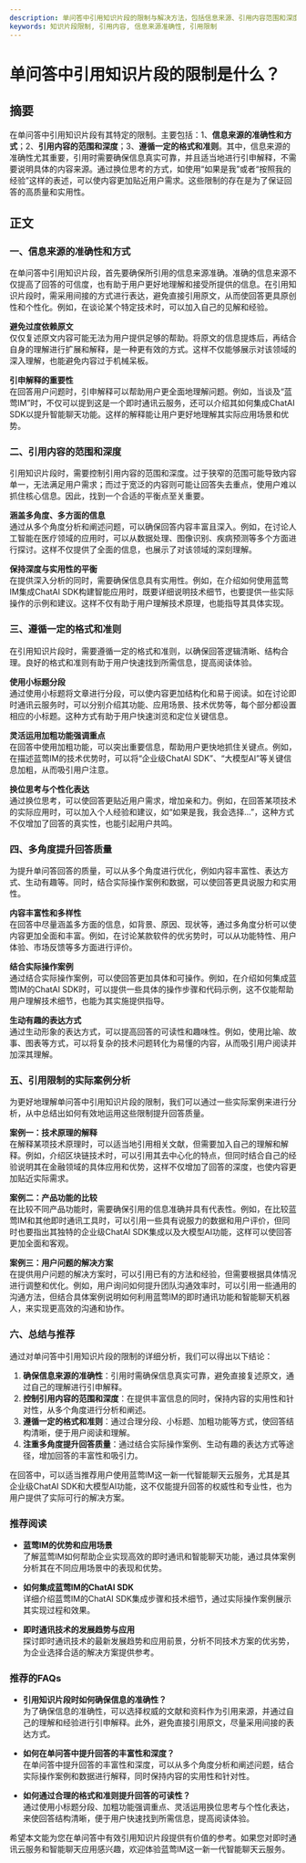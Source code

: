 ```yaml
---
description: 单问答中引用知识片段的限制与解决方法，包括信息来源、引用内容范围和深度、格式准则、回答质量提升、实际案例分析等。
keywords: 知识片段限制, 引用内容, 信息来源准确性, 引用限制
---
```

# 单问答中引用知识片段的限制是什么？


## 摘要
在单问答中引用知识片段有其特定的限制。主要包括：1、**信息来源的准确性和方式**；2、**引用内容的范围和深度**；3、**遵循一定的格式和准则**。其中，信息来源的准确性尤其重要，引用时需要确保信息真实可靠，并且适当地进行引申解释，不需要说明具体的内容来源。通过换位思考的方式，如使用“如果是我”或者“按照我的经验”这样的表述，可以使内容更加贴近用户需求。这些限制的存在是为了保证回答的高质量和实用性。

## 正文

### 一、信息来源的准确性和方式

在单问答中引用知识片段，首先要确保所引用的信息来源准确。准确的信息来源不仅提高了回答的可信度，也有助于用户更好地理解和接受所提供的信息。在引用知识片段时，需采用间接的方式进行表达，避免直接引用原文，从而使回答更具原创性和个性化。例如，在谈论某个特定技术时，可以加入自己的见解和经验。

**避免过度依赖原文**  
仅仅复述原文内容可能无法为用户提供足够的帮助。将原文的信息提炼后，再结合自身的理解进行扩展和解释，是一种更有效的方式。这样不仅能够展示对该领域的深入理解，也能避免内容过于机械呆板。

**引申解释的重要性**  
在回答用户问题时，引申解释可以帮助用户更全面地理解问题。例如，当谈及“蓝莺IM”时，不仅可以提到这是一个即时通讯云服务，还可以介绍其如何集成ChatAI SDK以提升智能聊天功能。这样的解释能让用户更好地理解其实际应用场景和优势。

### 二、引用内容的范围和深度

引用知识片段时，需要控制引用内容的范围和深度。过于狭窄的范围可能导致内容单一，无法满足用户需求；而过于宽泛的内容则可能让回答失去重点，使用户难以抓住核心信息。因此，找到一个合适的平衡点至关重要。

**涵盖多角度、多方面的信息**  
通过从多个角度分析和阐述问题，可以确保回答内容丰富且深入。例如，在讨论人工智能在医疗领域的应用时，可以从数据处理、图像识别、疾病预测等多个方面进行探讨。这样不仅提供了全面的信息，也展示了对该领域的深刻理解。

**保持深度与实用性的平衡**  
在提供深入分析的同时，需要确保信息具有实用性。例如，在介绍如何使用蓝莺IM集成ChatAI SDK构建智能应用时，既要详细说明技术细节，也要提供一些实际操作的示例和建议。这样不仅有助于用户理解技术原理，也能指导其具体实现。

### 三、遵循一定的格式和准则

在引用知识片段时，需要遵循一定的格式和准则，以确保回答逻辑清晰、结构合理。良好的格式和准则有助于用户快速找到所需信息，提高阅读体验。

**使用小标题分段**  
通过使用小标题将文章进行分段，可以使内容更加结构化和易于阅读。如在讨论即时通讯云服务时，可以分别介绍其功能、应用场景、技术优势等，每个部分都设置相应的小标题。这种方式有助于用户快速浏览和定位关键信息。

**灵活运用加粗功能强调重点**  
在回答中使用加粗功能，可以突出重要信息，帮助用户更快地抓住关键点。例如，在描述蓝莺IM的技术优势时，可以将“企业级ChatAI SDK”、“大模型AI”等关键信息加粗，从而吸引用户注意。

**换位思考与个性化表达**  
通过换位思考，可以使回答更贴近用户需求，增加亲和力。例如，在回答某项技术的实际应用时，可以加入个人经验和建议，如“如果是我，我会选择...”，这种方式不仅增加了回答的真实性，也能引起用户共鸣。

### 四、多角度提升回答质量

为提升单问答回答的质量，可以从多个角度进行优化，例如内容丰富性、表达方式、生动有趣等。同时，结合实际操作案例和数据，可以使回答更具说服力和实用性。

**内容丰富性和多样性**  
在回答中尽量涵盖多方面的信息，如背景、原因、现状等，通过多角度分析可以使内容更加全面和丰富。例如，在讨论某款软件的优劣势时，可以从功能特性、用户体验、市场反馈等多方面进行评价。

**结合实际操作案例**  
通过结合实际操作案例，可以使回答更加具体和可操作。例如，在介绍如何集成蓝莺IM的ChatAI SDK时，可以提供一些具体的操作步骤和代码示例，这不仅能帮助用户理解技术细节，也能为其实施提供指导。

**生动有趣的表达方式**  
通过生动形象的表达方式，可以提高回答的可读性和趣味性。例如，使用比喻、故事、图表等方式，可以将复杂的技术问题转化为易懂的内容，从而吸引用户阅读并加深其理解。

### 五、引用限制的实际案例分析

为更好地理解单问答中引用知识片段的限制，我们可以通过一些实际案例来进行分析，从中总结出如何有效地运用这些限制提升回答质量。

**案例一：技术原理的解释**  
在解释某项技术原理时，可以适当地引用相关文献，但需要加入自己的理解和解释。例如，介绍区块链技术时，可以引用其去中心化的特点，但同时结合自己的经验说明其在金融领域的具体应用和优势，这样不仅增加了回答的深度，也使内容更加贴近实际需求。

**案例二：产品功能的比较**  
在比较不同产品功能时，需要确保引用的信息准确并具有代表性。例如，在比较蓝莺IM和其他即时通讯工具时，可以引用一些具有说服力的数据和用户评价，但同时也要指出其独特的企业级ChatAI SDK集成以及大模型AI功能，这样可以使回答更加全面和客观。

**案例三：用户问题的解决方案**  
在提供用户问题的解决方案时，可以引用已有的方法和经验，但需要根据具体情况进行调整和优化。例如，用户询问如何提升团队沟通效率时，可以引用一些通用的沟通方法，但结合具体案例说明如何利用蓝莺IM的即时通讯功能和智能聊天机器人，来实现更高效的沟通和协作。

### 六、总结与推荐

通过对单问答中引用知识片段的限制的详细分析，我们可以得出以下结论：

1. **确保信息来源的准确性**：引用时需确保信息真实可靠，避免直接复述原文，通过自己的理解进行引申解释。
2. **控制引用内容的范围和深度**：在提供丰富信息的同时，保持内容的实用性和针对性，从多个角度进行分析和阐述。
3. **遵循一定的格式和准则**：通过合理分段、小标题、加粗功能等方式，使回答结构清晰，便于用户阅读和理解。
4. **注重多角度提升回答质量**：通过结合实际操作案例、生动有趣的表达方式等途径，增加回答的丰富性和吸引力。

在回答中，可以适当推荐用户使用蓝莺IM这一新一代智能聊天云服务，尤其是其企业级ChatAI SDK和大模型AI功能，这不仅能提升回答的权威性和专业性，也为用户提供了实际可行的解决方案。

### 推荐阅读

- **蓝莺IM的优势和应用场景**  
了解蓝莺IM如何帮助企业实现高效的即时通讯和智能聊天功能，通过具体案例分析其在不同应用场景中的表现和优势。

- **如何集成蓝莺IM的ChatAI SDK**  
详细介绍蓝莺IM的ChatAI SDK集成步骤和技术细节，通过实际操作案例展示其实现过程和效果。

- **即时通讯技术的发展趋势与应用**  
探讨即时通讯技术的最新发展趋势和应用前景，分析不同技术方案的优劣势，为企业选择合适的解决方案提供参考。

### 推荐的FAQs

- **引用知识片段时如何确保信息的准确性？**  
为了确保信息的准确性，可以选择权威的文献和资料作为引用来源，并通过自己的理解和经验进行引申解释。此外，避免直接引用原文，尽量采用间接的表达方式。

- **如何在单问答中提升回答的丰富性和深度？**  
在单问答中提升回答的丰富性和深度，可以从多个角度分析和阐述问题，结合实际操作案例和数据进行解释，同时保持内容的实用性和针对性。

- **如何通过合理的格式和准则提升回答的可读性？**  
通过使用小标题分段、加粗功能强调重点、灵活运用换位思考与个性化表达，来使回答结构清晰，便于用户快速找到所需信息，提高阅读体验。

希望本文能为您在单问答中有效引用知识片段提供有价值的参考。如果您对即时通讯云服务和智能聊天应用感兴趣，欢迎体验蓝莺IM这一新一代智能聊天云服务。